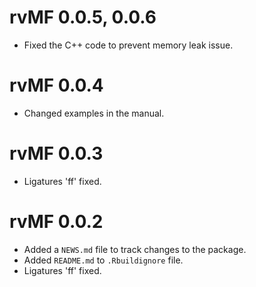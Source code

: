 # rvMF 0.0.5, 0.0.6

-   Fixed the C++ code to prevent memory leak issue. 

# rvMF 0.0.4

-   Changed examples in the manual.

# rvMF 0.0.3

-   Ligatures 'ff' fixed.

# rvMF 0.0.2

-   Added a `NEWS.md` file to track changes to the package.
-   Added `README.md` to `.Rbuildignore` file.
-   Ligatures 'ff' fixed.
